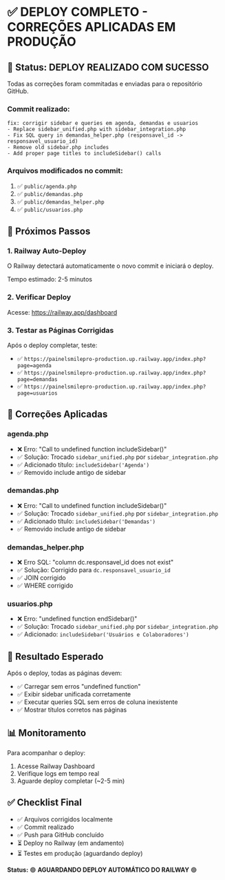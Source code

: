 # ✅ DEPLOY COMPLETO - CORREÇÕES APLICADAS EM PRODUÇÃO

## 🎉 **Status: DEPLOY REALIZADO COM SUCESSO**

Todas as correções foram commitadas e enviadas para o repositório GitHub.

### **Commit realizado:**
```
fix: corrigir sidebar e queries em agenda, demandas e usuarios
- Replace sidebar_unified.php with sidebar_integration.php
- Fix SQL query in demandas_helper.php (responsavel_id -> responsavel_usuario_id)
- Remove old sidebar.php includes
- Add proper page titles to includeSidebar() calls
```

### **Arquivos modificados no commit:**
1. ✅ `public/agenda.php`
2. ✅ `public/demandas.php`
3. ✅ `public/demandas_helper.php`
4. ✅ `public/usuarios.php`

## 🚀 **Próximos Passos**

### **1. Railway Auto-Deploy**
O Railway detectará automaticamente o novo commit e iniciará o deploy.

Tempo estimado: 2-5 minutos

### **2. Verificar Deploy**
Acesse: https://railway.app/dashboard

### **3. Testar as Páginas Corrigidas**

Após o deploy completar, teste:
- ✅ `https://painelsmilepro-production.up.railway.app/index.php?page=agenda`
- ✅ `https://painelsmilepro-production.up.railway.app/index.php?page=demandas`
- ✅ `https://painelsmilepro-production.up.railway.app/index.php?page=usuarios`

## 📝 **Correções Aplicadas**

### **agenda.php**
- ❌ Erro: "Call to undefined function includeSidebar()"
- ✅ Solução: Trocado `sidebar_unified.php` por `sidebar_integration.php`
- ✅ Adicionado título: `includeSidebar('Agenda')`
- ✅ Removido include antigo de sidebar

### **demandas.php**
- ❌ Erro: "Call to undefined function includeSidebar()"
- ✅ Solução: Trocado `sidebar_unified.php` por `sidebar_integration.php`
- ✅ Adicionado título: `includeSidebar('Demandas')`
- ✅ Removido include antigo de sidebar

### **demandas_helper.php**
- ❌ Erro SQL: "column dc.responsavel_id does not exist"
- ✅ Solução: Corrigido para `dc.responsavel_usuario_id`
- ✅ JOIN corrigido
- ✅ WHERE corrigido

### **usuarios.php**
- ❌ Erro: "undefined function endSidebar()"
- ✅ Solução: Trocado `sidebar_unified.php` por `sidebar_integration.php`
- ✅ Adicionado: `includeSidebar('Usuários e Colaboradores')`

## 🎯 **Resultado Esperado**

Após o deploy, todas as páginas devem:
- ✅ Carregar sem erros "undefined function"
- ✅ Exibir sidebar unificada corretamente
- ✅ Executar queries SQL sem erros de coluna inexistente
- ✅ Mostrar títulos corretos nas páginas

## 📊 **Monitoramento**

Para acompanhar o deploy:
1. Acesse Railway Dashboard
2. Verifique logs em tempo real
3. Aguarde deploy completar (~2-5 min)

## ✅ **Checklist Final**

- ✅ Arquivos corrigidos localmente
- ✅ Commit realizado
- ✅ Push para GitHub concluído
- ⏳ Deploy no Railway (em andamento)
- ⏳ Testes em produção (aguardando deploy)

**Status:** 🟢 **AGUARDANDO DEPLOY AUTOMÁTICO DO RAILWAY** 🟢

